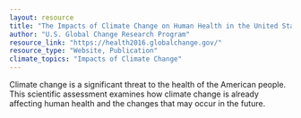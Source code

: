 ```yaml
---
layout: resource
title: "The Impacts of Climate Change on Human Health in the United States: A Scientific Assessment"
author: "U.S. Global Change Research Program"
resource_link: "https://health2016.globalchange.gov/"
resource_type: "Website, Publication"
climate_topics: "Impacts of Climate Change"
---
```


Climate change is a significant threat to the health of the American people. This scientific assessment examines how climate change is already affecting human health and the changes that may occur in the future.